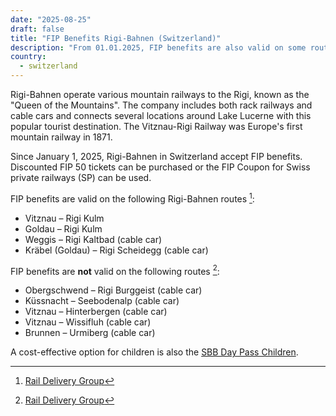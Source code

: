 ```yaml
---
date: "2025-08-25"
draft: false
title: "FIP Benefits Rigi-Bahnen (Switzerland)"
description: "From 01.01.2025, FIP benefits are also valid on some routes of the Rigi-Bahnen in Switzerland."
country:
  - switzerland
---
```


Rigi-Bahnen operate various mountain railways to the Rigi, known as the "Queen of the Mountains". The company includes both rack railways and cable cars and connects several locations around Lake Lucerne with this popular tourist destination. The Vitznau-Rigi Railway was Europe's first mountain railway in 1871.

Since January 1, 2025, Rigi-Bahnen in Switzerland accept FIP benefits. Discounted FIP 50 tickets can be purchased or the FIP Coupon for Swiss private railways (SP) can be used.

FIP benefits are valid on the following Rigi-Bahnen routes [^1]:

- Vitznau – Rigi Kulm
- Goldau – Rigi Kulm
- Weggis – Rigi Kaltbad (cable car)
- Kräbel (Goldau) – Rigi Scheidegg (cable car)

FIP benefits are **not** valid on the following routes [^1]:

- Obergschwend – Rigi Burggeist (cable car)
- Küssnacht – Seebodenalp (cable car)
- Vitznau – Hinterbergen (cable car)
- Vitznau – Wissifluh (cable car)
- Brunnen – Urmiberg (cable car)

A cost-effective option for children is also the [SBB Day Pass Children](https://www.sbb.ch/en/tickets-offers/tickets/day-passes/day-pass-children.html).

[^1]: [Rail Delivery Group](https://www.raildeliverygroup.com/rst/europe-and-fip.html)
